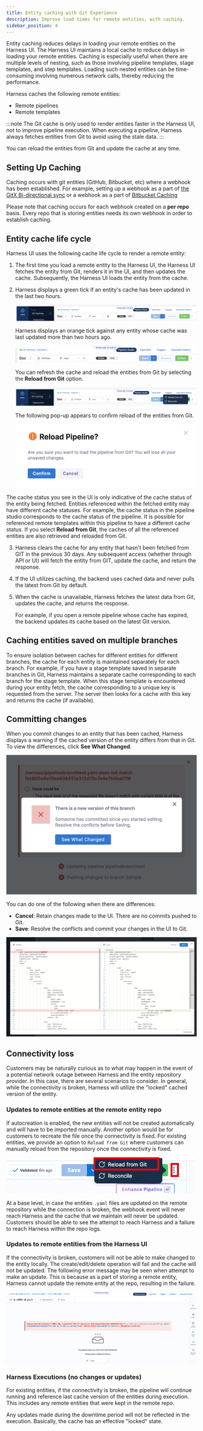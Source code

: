 ```yaml
---
title: Entity caching with Git Experience
description: Improve load times for remote entities, with caching.
sidebar_position: 4
---
```


Entity caching reduces delays in loading your remote entities on the Harness UI. The Harness UI maintains a local cache to reduce delays in loading your remote entities. Caching is especially useful when there are multiple levels of nesting, such as those involving pipeline templates, stage templates, and step templates. Loading such nested entities can be time-consuming involving numerous network calls, thereby reducing the performance.

Harness caches the following remote entities:
- Remote pipelines
- Remote templates

:::note
The Git cache is only used to render entities faster in the Harness UI, not to improve pipeline execution. When executing a pipeline, Harness always fetches entities from Git to avoid using the stale data.
:::

You can reload the entities from Git and update the cache at any time. 

## Setting Up Caching
Caching occurs with git entities (GitHub, Bitbucket, etc) where a webhook has been established.  For example, setting up a webhook as a part of [the GitX Bi-directional sync](https://developer.harness.io/docs/platform/git-experience/gitexp-bidir-sync-setup/#setup-via-webhooks-page) or a webhook as a part of [Bitbucket Caching](https://developer.harness.io/kb/continuous-delivery/articles/bitbucket-api-limit/#setting-up-a-webhook-for-caching)

Please note that caching occurs for each webhook created on a **per repo** basis.  Every repo that is storing entities needs its own webhook in order to establish caching.  

## Entity cache life cycle 

Harness UI uses the following cache life cycle to render a remote entity:
1. The first time you load a remote entity to the Harness UI, the Harness UI fetches the entity from Git, renders it in the UI, and then updates the cache. Subsequently, the Harness UI loads the entity from the cache.
2. Harness displays a green tick if an entity's cache has been updated in the last two hours.

   ![](../git-experience/static/latest-cache.png)

   Harness displays an orange tick against any entity whose cache was last updated more than two hours ago.

   ![](../git-experience/static/stale-cache.png)

   You can refresh the cache and reload the entities from Git by selecting the **Reload from Git** option. 
   
   ![](./static/reload-from-git.png)

   The following pop-up appears to confirm reload of the entities from Git.

   ![](../git-experience/static/refreshcache.png)
  
  The cache status you see in the UI is only indicative of the cache status of the entity being fetched. Entities referenced within the fetched entity may have different cache statuses.
  For example, the cache status in the pipeline studio corresponds to the cache status of the pipeline. It is possible for referenced remote templates within this pipeline to have a different cache status.
  If you select **Reload from Git**, the caches of all the referenced entities are also retrieved and reloaded from Git.

3. Harness clears the cache for any entity that hasn't been fetched from GIT in the previous 30 days. Any subsequent access (whether through API or UI) will fetch the entity from GIT, update the cache, and return the response.

4. If the UI utilizes caching, the backend uses cached data and never pulls the latest from Git by default. 

5. When the cache is unavailable, Harness fetches the latest data from Git, updates the cache, and returns the response.

   For example, if you open a remote pipeline whose cache has expired, the backend updates its cache based on the latest Git version.
   
## Caching entities saved on multiple branches

To ensure isolation between caches for different entities for different branches, the cache for each entity is maintained separately for each branch. 
For example, if you have a stage template saved in separate branches in Git, Harness maintains a separate cache corresponding to each branch for the stage template. When this stage template is encountered during your entity fetch, the cache corresponding to a unique key is requested from the server. The server then looks for a cache with this key and returns the cache (if available). 

## Committing changes

When you commit changes to an entity that has been cached, Harness displays a warning if the cached version of the entity differs from that in Git.
To view the differences, click **See What Changed**.

![](../git-experience/static/commitcachedentity.png)

You can do one of the following when there are differences:
- **Cancel**: Retain changes made to the UI. There are no commits pushed to Git.
- **Save**: Resolve the conflicts and commit your changes in the UI to Git.

![](../git-experience/static/CacheDiff.png)

## Connectivity loss
Customers may be naturally curious as to what may happen in the event of a potential network outage between Harness and the entity repository provider.  In this case, there are several scenarios to consider.  In general, while the connectivity is broken, Harness will utilize the "locked" cached version of the entity.

### Updates to remote entities at the remote entity repo
If autocreation is enabled, the new entities will not be created automatically and will have to be imported manually.  Another option would be for customers to recreate the file once the connectivity is fixed. For existing entities, we provide an option to `Reload from Git` where customers can manually reload from the repository once the connectivity is fixed.

![](./static/entitycache-reloadfromgit.png)

At a base level, in case the entities `.yaml` files are updated on the remote repository while the connection is broken, the webhook event will never reach Harness and the cache that we maintain will never be updated. Customers should be able to see the attempt to reach Harness and a failure to reach Harness within the repo logs.

### Updates to remote entities from the Harness UI
If the connectivity is broken, customers will not be able to make changed to the entity locally.  The create/edit/delete operation will fail and the cache will not be updated.  The following error message may be seen when attempt to make an update.  This is because as a part of storing a remote entity, Harness cannot update the remote entity at the repo, resulting in the failure.

![](./static/entitycache-brokenconnection.png)

### Harness Executions (no changes or updates)
For existing entities, if the connectivity is broken, the pipeline will continue running and reference last cache version of the entities during execution. This includes any remote entities that were kept in the remote repo.

Any updates made during the downtime period will not be reflected in the execution.  Basically, the cache has an effective "locked" state.  
